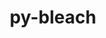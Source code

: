 ---
title: "py-bleach"
layout: cache
categories: [package, develop]
meta: {"compilers": ["none"], "num_specs": 68, "num_specs_by_stack": {"data-vis-sdk": 14, "e4s": 26, "e4s-neoverse-v2": 28, "root": 68}, "oss": ["ubuntu20.04", "ubuntu22.04"], "platforms": ["linux"], "stacks": ["data-vis-sdk", "e4s", "e4s-neoverse-v2", "root"], "targets": ["neoverse_v2", "x86_64_v3"], "versions": ["6.0.0"]}
spec_details: [{"compiler": "none", "hash": "2nrqaepkwkwgykmyxw2a46hjoxhhwix5", "os": "ubuntu22.04", "platform": "linux", "size": "-", "stacks": ["e4s", "root"], "target": "x86_64_v3", "variants": ["build_system=python_pip"], "versions": ["6.0.0"]}, {"compiler": "none", "hash": "2u5moaqn4kh2dvhjsrpixrydlkivucxr", "os": "ubuntu22.04", "platform": "linux", "size": "-", "stacks": ["e4s", "root"], "target": "x86_64_v3", "variants": ["build_system=python_pip"], "versions": ["6.0.0"]}, {"compiler": "none", "hash": "3425b6txhibrjriqaxbbq5zsz3kan32l", "os": "ubuntu22.04", "platform": "linux", "size": "-", "stacks": ["e4s-neoverse-v2", "root"], "target": "neoverse_v2", "variants": ["build_system=python_pip"], "versions": ["6.0.0"]}, {"compiler": "none", "hash": "36wj4lu5xpayfnanm3pa4xnyqyiti7sk", "os": "ubuntu22.04", "platform": "linux", "size": "-", "stacks": ["e4s-neoverse-v2", "root"], "target": "neoverse_v2", "variants": ["build_system=python_pip"], "versions": ["6.0.0"]}, {"compiler": "none", "hash": "3u2dzrcjkoyqqjvtcv72b4fytfsjr4zo", "os": "ubuntu22.04", "platform": "linux", "size": "-", "stacks": ["e4s-neoverse-v2", "root"], "target": "neoverse_v2", "variants": ["build_system=python_pip"], "versions": ["6.0.0"]}, {"compiler": "none", "hash": "3vsr44xbckhcxvj3b5cngjsjiiboloeu", "os": "ubuntu22.04", "platform": "linux", "size": "-", "stacks": ["e4s-neoverse-v2", "root"], "target": "neoverse_v2", "variants": ["build_system=python_pip"], "versions": ["6.0.0"]}, {"compiler": "none", "hash": "4cqu3t3tcdxz3y7ohragaswzx4ylqkkg", "os": "ubuntu22.04", "platform": "linux", "size": "-", "stacks": ["e4s", "root"], "target": "x86_64_v3", "variants": ["build_system=python_pip"], "versions": ["6.0.0"]}, {"compiler": "none", "hash": "55mnwu3wl55b4kkgmrmq2qozc7ox4y7o", "os": "ubuntu22.04", "platform": "linux", "size": "-", "stacks": ["e4s", "root"], "target": "x86_64_v3", "variants": ["build_system=python_pip"], "versions": ["6.0.0"]}, {"compiler": "none", "hash": "5v77ot6m5ytfuo55xaryjbjcstqexizh", "os": "ubuntu22.04", "platform": "linux", "size": "-", "stacks": ["e4s", "root"], "target": "x86_64_v3", "variants": ["build_system=python_pip"], "versions": ["6.0.0"]}, {"compiler": "none", "hash": "5zpbjpdhrwpn42i2zknj4t2tcbze5k3h", "os": "ubuntu22.04", "platform": "linux", "size": "-", "stacks": ["e4s-neoverse-v2", "root"], "target": "neoverse_v2", "variants": ["build_system=python_pip"], "versions": ["6.0.0"]}, {"compiler": "none", "hash": "64nsa7wg5tw6nuuym7d4famtsifeperi", "os": "ubuntu20.04", "platform": "linux", "size": "-", "stacks": ["data-vis-sdk", "root"], "target": "x86_64_v3", "variants": ["build_system=python_pip"], "versions": ["6.0.0"]}, {"compiler": "none", "hash": "6qyxnpq7jj4kkkvj2vnosrya77q6ulhy", "os": "ubuntu22.04", "platform": "linux", "size": "-", "stacks": ["e4s", "root"], "target": "x86_64_v3", "variants": ["build_system=python_pip"], "versions": ["6.0.0"]}, {"compiler": "none", "hash": "6vvduynogollypylbqycgz75egvv7htq", "os": "ubuntu22.04", "platform": "linux", "size": "-", "stacks": ["e4s", "root"], "target": "x86_64_v3", "variants": ["build_system=python_pip"], "versions": ["6.0.0"]}, {"compiler": "none", "hash": "7abqxnn7nts4nkmv67xcbgeadvbz6wsl", "os": "ubuntu22.04", "platform": "linux", "size": "-", "stacks": ["e4s-neoverse-v2", "root"], "target": "neoverse_v2", "variants": ["build_system=python_pip"], "versions": ["6.0.0"]}, {"compiler": "none", "hash": "7dzcdhmez3yfk2spcqnuleie6drw3evr", "os": "ubuntu22.04", "platform": "linux", "size": "-", "stacks": ["e4s", "root"], "target": "x86_64_v3", "variants": ["build_system=python_pip"], "versions": ["6.0.0"]}, {"compiler": "none", "hash": "7zuby2jdqal4t4c3s5wh6sx5adnpj7fq", "os": "ubuntu22.04", "platform": "linux", "size": "-", "stacks": ["e4s", "root"], "target": "x86_64_v3", "variants": ["build_system=python_pip"], "versions": ["6.0.0"]}, {"compiler": "none", "hash": "amixiaeyidwhgb5wbkeu35otutvrwt4o", "os": "ubuntu20.04", "platform": "linux", "size": "-", "stacks": ["data-vis-sdk", "root"], "target": "x86_64_v3", "variants": ["build_system=python_pip"], "versions": ["6.0.0"]}, {"compiler": "none", "hash": "avbnrkwsy3w6q62x72smc6ll2tb7vwnt", "os": "ubuntu22.04", "platform": "linux", "size": "-", "stacks": ["e4s", "root"], "target": "x86_64_v3", "variants": ["build_system=python_pip"], "versions": ["6.0.0"]}, {"compiler": "none", "hash": "bnzskty57kpndpmnrkwrcrjk6fjab66y", "os": "ubuntu22.04", "platform": "linux", "size": "-", "stacks": ["e4s-neoverse-v2", "root"], "target": "neoverse_v2", "variants": ["build_system=python_pip"], "versions": ["6.0.0"]}, {"compiler": "none", "hash": "bsl5nz5qi5dk3ne2kyj6qzvqx5pd6vzx", "os": "ubuntu22.04", "platform": "linux", "size": "-", "stacks": ["e4s", "root"], "target": "x86_64_v3", "variants": ["build_system=python_pip"], "versions": ["6.0.0"]}, {"compiler": "none", "hash": "cx72nydfrtafxbnocf4ov566okasvrco", "os": "ubuntu22.04", "platform": "linux", "size": "-", "stacks": ["e4s-neoverse-v2", "root"], "target": "neoverse_v2", "variants": ["build_system=python_pip"], "versions": ["6.0.0"]}, {"compiler": "none", "hash": "cyvgifwhng6jj552hu3btyy5ve4tfk26", "os": "ubuntu20.04", "platform": "linux", "size": "-", "stacks": ["data-vis-sdk", "root"], "target": "x86_64_v3", "variants": ["build_system=python_pip"], "versions": ["6.0.0"]}, {"compiler": "none", "hash": "df62356dfuoyds4yqllsi4xt2cpcxqhp", "os": "ubuntu22.04", "platform": "linux", "size": "-", "stacks": ["e4s", "root"], "target": "x86_64_v3", "variants": ["build_system=python_pip"], "versions": ["6.0.0"]}, {"compiler": "none", "hash": "do477vbe7e5tvbl4n6u4l6haaravv5nw", "os": "ubuntu22.04", "platform": "linux", "size": "-", "stacks": ["e4s", "root"], "target": "x86_64_v3", "variants": ["build_system=python_pip"], "versions": ["6.0.0"]}, {"compiler": "none", "hash": "dt7jstzglyzsqi4hzhnectvmacsh3aws", "os": "ubuntu22.04", "platform": "linux", "size": "-", "stacks": ["e4s-neoverse-v2", "root"], "target": "neoverse_v2", "variants": ["build_system=python_pip"], "versions": ["6.0.0"]}, {"compiler": "none", "hash": "dvy4wpz3hwrjlkum6n35unfmwgglakja", "os": "ubuntu22.04", "platform": "linux", "size": "-", "stacks": ["e4s-neoverse-v2", "root"], "target": "neoverse_v2", "variants": ["build_system=python_pip"], "versions": ["6.0.0"]}, {"compiler": "none", "hash": "e2dyjnrgzvjm4tlkck4gbv4vljsbxpqu", "os": "ubuntu22.04", "platform": "linux", "size": "-", "stacks": ["e4s", "root"], "target": "x86_64_v3", "variants": ["build_system=python_pip"], "versions": ["6.0.0"]}, {"compiler": "none", "hash": "egtmsdsje4btmngdcq2hktui4lly7k23", "os": "ubuntu22.04", "platform": "linux", "size": "-", "stacks": ["e4s-neoverse-v2", "root"], "target": "neoverse_v2", "variants": ["build_system=python_pip"], "versions": ["6.0.0"]}, {"compiler": "none", "hash": "eraghajfh4wza4afm47oi65uvdcnthd7", "os": "ubuntu20.04", "platform": "linux", "size": "-", "stacks": ["data-vis-sdk", "root"], "target": "x86_64_v3", "variants": ["build_system=python_pip"], "versions": ["6.0.0"]}, {"compiler": "none", "hash": "fgb2cdli7wvd76edlb6tmk5mwmtwoe3f", "os": "ubuntu20.04", "platform": "linux", "size": "-", "stacks": ["data-vis-sdk", "root"], "target": "x86_64_v3", "variants": ["build_system=python_pip"], "versions": ["6.0.0"]}, {"compiler": "none", "hash": "fpwixqn5ez7nkztgmrav4zqhuuua5afo", "os": "ubuntu22.04", "platform": "linux", "size": "-", "stacks": ["e4s", "root"], "target": "x86_64_v3", "variants": ["build_system=python_pip"], "versions": ["6.0.0"]}, {"compiler": "none", "hash": "g2s3bs2apgn7mx4fxt33wpnvy4qsukpf", "os": "ubuntu22.04", "platform": "linux", "size": "-", "stacks": ["e4s", "root"], "target": "x86_64_v3", "variants": ["build_system=python_pip"], "versions": ["6.0.0"]}, {"compiler": "none", "hash": "gaxjadqlukqtdykocxlspegviwaib6qm", "os": "ubuntu22.04", "platform": "linux", "size": "-", "stacks": ["e4s-neoverse-v2", "root"], "target": "neoverse_v2", "variants": ["build_system=python_pip"], "versions": ["6.0.0"]}, {"compiler": "none", "hash": "gijkyu6fz674thdmoet2xrzc2u3q77i2", "os": "ubuntu20.04", "platform": "linux", "size": "-", "stacks": ["data-vis-sdk", "root"], "target": "x86_64_v3", "variants": ["build_system=python_pip"], "versions": ["6.0.0"]}, {"compiler": "none", "hash": "hajmu774budydjjpxnzfd6atx4yr3nbf", "os": "ubuntu22.04", "platform": "linux", "size": "-", "stacks": ["e4s-neoverse-v2", "root"], "target": "neoverse_v2", "variants": ["build_system=python_pip"], "versions": ["6.0.0"]}, {"compiler": "none", "hash": "ijteodk2wklswfverjpz7kr74m7lfv54", "os": "ubuntu22.04", "platform": "linux", "size": "-", "stacks": ["e4s-neoverse-v2", "root"], "target": "neoverse_v2", "variants": ["build_system=python_pip"], "versions": ["6.0.0"]}, {"compiler": "none", "hash": "irvadzn33me5zjn5cq5bqix2lc27xtzv", "os": "ubuntu20.04", "platform": "linux", "size": "-", "stacks": ["data-vis-sdk", "root"], "target": "x86_64_v3", "variants": ["build_system=python_pip"], "versions": ["6.0.0"]}, {"compiler": "none", "hash": "itexkypgejz5wzjylavwrre67b5qrzqo", "os": "ubuntu20.04", "platform": "linux", "size": "-", "stacks": ["data-vis-sdk", "root"], "target": "x86_64_v3", "variants": ["build_system=python_pip"], "versions": ["6.0.0"]}, {"compiler": "none", "hash": "iynnw34g5vxg5qubbhc3gokvutooiaxz", "os": "ubuntu20.04", "platform": "linux", "size": "-", "stacks": ["data-vis-sdk", "root"], "target": "x86_64_v3", "variants": ["build_system=python_pip"], "versions": ["6.0.0"]}, {"compiler": "none", "hash": "jfxpgzuokkmucwlh62skvkyi6kmvdi7u", "os": "ubuntu22.04", "platform": "linux", "size": "-", "stacks": ["e4s-neoverse-v2", "root"], "target": "neoverse_v2", "variants": ["build_system=python_pip"], "versions": ["6.0.0"]}, {"compiler": "none", "hash": "jgngvlgkuuwlqbgarspwnxkysjwkmxwa", "os": "ubuntu22.04", "platform": "linux", "size": "-", "stacks": ["e4s", "root"], "target": "x86_64_v3", "variants": ["build_system=python_pip"], "versions": ["6.0.0"]}, {"compiler": "none", "hash": "kiofho354j3fr4atwax7uge7hh4bmgqd", "os": "ubuntu22.04", "platform": "linux", "size": "-", "stacks": ["e4s-neoverse-v2", "root"], "target": "neoverse_v2", "variants": ["build_system=python_pip"], "versions": ["6.0.0"]}, {"compiler": "none", "hash": "kpo5gvu2sbhifqrkitnzwgzf4n7macim", "os": "ubuntu20.04", "platform": "linux", "size": "-", "stacks": ["data-vis-sdk", "root"], "target": "x86_64_v3", "variants": ["build_system=python_pip"], "versions": ["6.0.0"]}, {"compiler": "none", "hash": "m5ow4huac3jamj5eyllnzgcdtgdhrsja", "os": "ubuntu22.04", "platform": "linux", "size": "-", "stacks": ["e4s-neoverse-v2", "root"], "target": "neoverse_v2", "variants": ["build_system=python_pip"], "versions": ["6.0.0"]}, {"compiler": "none", "hash": "mci3uolmsjsmyq4qxmx4uz3dupib3tlr", "os": "ubuntu22.04", "platform": "linux", "size": "-", "stacks": ["e4s-neoverse-v2", "root"], "target": "neoverse_v2", "variants": ["build_system=python_pip"], "versions": ["6.0.0"]}, {"compiler": "none", "hash": "nuitvnbq3z6kfr5knuq4ak6mmzbm7ixi", "os": "ubuntu22.04", "platform": "linux", "size": "-", "stacks": ["e4s-neoverse-v2", "root"], "target": "neoverse_v2", "variants": ["build_system=python_pip"], "versions": ["6.0.0"]}, {"compiler": "none", "hash": "o3otnsbemjp6zgpzfy5pzqsid6vtgokr", "os": "ubuntu22.04", "platform": "linux", "size": "-", "stacks": ["e4s-neoverse-v2", "root"], "target": "neoverse_v2", "variants": ["build_system=python_pip"], "versions": ["6.0.0"]}, {"compiler": "none", "hash": "ofh74s4zrqbfea6kksopxljeg6rjplt3", "os": "ubuntu22.04", "platform": "linux", "size": "-", "stacks": ["e4s-neoverse-v2", "root"], "target": "neoverse_v2", "variants": ["build_system=python_pip"], "versions": ["6.0.0"]}, {"compiler": "none", "hash": "p6pb2f4gobnee3tdunf6x2cj3eung4ju", "os": "ubuntu22.04", "platform": "linux", "size": "-", "stacks": ["e4s-neoverse-v2", "root"], "target": "neoverse_v2", "variants": ["build_system=python_pip"], "versions": ["6.0.0"]}, {"compiler": "none", "hash": "pnxslgva66hhkdtzm26isus26aon66av", "os": "ubuntu22.04", "platform": "linux", "size": "-", "stacks": ["e4s", "root"], "target": "x86_64_v3", "variants": ["build_system=python_pip"], "versions": ["6.0.0"]}, {"compiler": "none", "hash": "psi7g3ohem7qhip2wxpoapwfq2ksqzn5", "os": "ubuntu22.04", "platform": "linux", "size": "-", "stacks": ["e4s", "root"], "target": "x86_64_v3", "variants": ["build_system=python_pip"], "versions": ["6.0.0"]}, {"compiler": "none", "hash": "qgthjw4gwoyazrp6tosmr3fdcfdnrswf", "os": "ubuntu22.04", "platform": "linux", "size": "-", "stacks": ["e4s", "root"], "target": "x86_64_v3", "variants": ["build_system=python_pip"], "versions": ["6.0.0"]}, {"compiler": "none", "hash": "raq5j5orioe5l5iipkx6m3q6n2ztprks", "os": "ubuntu22.04", "platform": "linux", "size": "-", "stacks": ["e4s", "root"], "target": "x86_64_v3", "variants": ["build_system=python_pip"], "versions": ["6.0.0"]}, {"compiler": "none", "hash": "rcxm5r4r6w47j6ryfn2thgd6adnuxk6n", "os": "ubuntu22.04", "platform": "linux", "size": "-", "stacks": ["e4s-neoverse-v2", "root"], "target": "neoverse_v2", "variants": ["build_system=python_pip"], "versions": ["6.0.0"]}, {"compiler": "none", "hash": "rr4wls2vxtgkov2eihfvkfxwhxd3pa54", "os": "ubuntu20.04", "platform": "linux", "size": "-", "stacks": ["data-vis-sdk", "root"], "target": "x86_64_v3", "variants": ["build_system=python_pip"], "versions": ["6.0.0"]}, {"compiler": "none", "hash": "sc5qscvpmm6jxq5x4obr6dduxfcuw3ey", "os": "ubuntu22.04", "platform": "linux", "size": "-", "stacks": ["e4s-neoverse-v2", "root"], "target": "neoverse_v2", "variants": ["build_system=python_pip"], "versions": ["6.0.0"]}, {"compiler": "none", "hash": "sjkk26vy77imxqory5x6ccwmvza5gwq4", "os": "ubuntu22.04", "platform": "linux", "size": "-", "stacks": ["e4s-neoverse-v2", "root"], "target": "neoverse_v2", "variants": ["build_system=python_pip"], "versions": ["6.0.0"]}, {"compiler": "none", "hash": "tovaj6ryt3c2h64ae4ybfl77ia3xoefr", "os": "ubuntu20.04", "platform": "linux", "size": "-", "stacks": ["data-vis-sdk", "root"], "target": "x86_64_v3", "variants": ["build_system=python_pip"], "versions": ["6.0.0"]}, {"compiler": "none", "hash": "tuczdvn2sdufwccdz4o4k5t26qc3edwc", "os": "ubuntu22.04", "platform": "linux", "size": "-", "stacks": ["e4s", "root"], "target": "x86_64_v3", "variants": ["build_system=python_pip"], "versions": ["6.0.0"]}, {"compiler": "none", "hash": "utfkici6hn2gjwzzgdi5vvmkaptdkzyp", "os": "ubuntu22.04", "platform": "linux", "size": "-", "stacks": ["e4s", "root"], "target": "x86_64_v3", "variants": ["build_system=python_pip"], "versions": ["6.0.0"]}, {"compiler": "none", "hash": "v5kmdcilzosegcedzd2rmbmyk3oe7x2l", "os": "ubuntu20.04", "platform": "linux", "size": "-", "stacks": ["data-vis-sdk", "root"], "target": "x86_64_v3", "variants": ["build_system=python_pip"], "versions": ["6.0.0"]}, {"compiler": "none", "hash": "w2m37wjb5rto226qo62q6yvfnv65oajd", "os": "ubuntu22.04", "platform": "linux", "size": "-", "stacks": ["e4s", "root"], "target": "x86_64_v3", "variants": ["build_system=python_pip"], "versions": ["6.0.0"]}, {"compiler": "none", "hash": "wxllutrqj7ct2wjydbwbixnd6o2g4mqg", "os": "ubuntu22.04", "platform": "linux", "size": "-", "stacks": ["e4s", "root"], "target": "x86_64_v3", "variants": ["build_system=python_pip"], "versions": ["6.0.0"]}, {"compiler": "none", "hash": "wycvgafkrm5adkf3fmfnsobljwxytpcq", "os": "ubuntu22.04", "platform": "linux", "size": "-", "stacks": ["e4s", "root"], "target": "x86_64_v3", "variants": ["build_system=python_pip"], "versions": ["6.0.0"]}, {"compiler": "none", "hash": "x4wbefrsvhxzc2khrrvd3fq4vzrbd4x2", "os": "ubuntu20.04", "platform": "linux", "size": "-", "stacks": ["data-vis-sdk", "root"], "target": "x86_64_v3", "variants": ["build_system=python_pip"], "versions": ["6.0.0"]}, {"compiler": "none", "hash": "xadjy7x53455puyqxjnlznh5ea66thwq", "os": "ubuntu22.04", "platform": "linux", "size": "-", "stacks": ["e4s-neoverse-v2", "root"], "target": "neoverse_v2", "variants": ["build_system=python_pip"], "versions": ["6.0.0"]}, {"compiler": "none", "hash": "xmwlp4ri6g3j2dh2ikzqnhpgy5oymb6g", "os": "ubuntu22.04", "platform": "linux", "size": "-", "stacks": ["e4s-neoverse-v2", "root"], "target": "neoverse_v2", "variants": ["build_system=python_pip"], "versions": ["6.0.0"]}, {"compiler": "none", "hash": "zysn7c2mbvuz5ris3e7szexrdz5mzah5", "os": "ubuntu22.04", "platform": "linux", "size": "-", "stacks": ["e4s-neoverse-v2", "root"], "target": "neoverse_v2", "variants": ["build_system=python_pip"], "versions": ["6.0.0"]}]
---